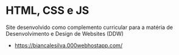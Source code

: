 # HTML, CSS e JS
Site desenvolvido como complemento curricular para a matéria de Desenvolvimento e Design de Websites (DDW)
  - https://biancalesilva.000webhostapp.com/
